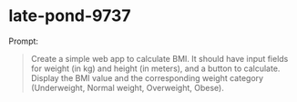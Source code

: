 # late-pond-9737

Prompt:
> Create a simple web app to calculate BMI. It should have input fields for weight (in kg) and height (in meters), and a button to calculate. Display the BMI value and the corresponding weight category (Underweight, Normal weight, Overweight, Obese).